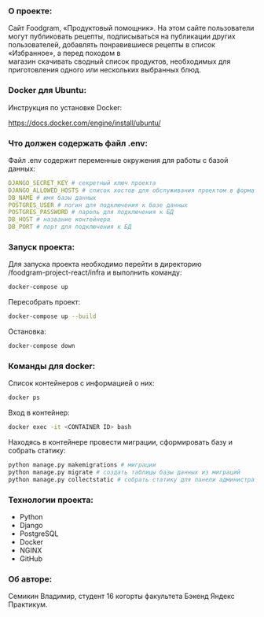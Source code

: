 ### О проекте:

Cайт Foodgram, «Продуктовый помощник». На этом сайте пользователи могут  публиковать рецепты, подписываться на публикации других пользователей,  добавлять понравившиеся рецепты в список «Избранное», а перед походом в  
магазин скачивать сводный список продуктов, необходимых для приготовления  одного или нескольких выбранных блюд.

### Docker для Ubuntu:

Инструкция по установке Docker:

https://docs.docker.com/engine/install/ubuntu/

### Что должен содержать файл .env:

Файл .env содержит переменные окружения для работы с базой данных:

```yaml
DJANGO_SECRET_KEY # секретный ключ проекта
DJANGO_ALLOWED_HOSTS # список хостов для обслуживания проектом в формате:  <host1, host2, host3>
DB_NAME # имя базы данных
POSTGRES_USER # логин для подключения к базе данных
POSTGRES_PASSWORD # пароль для подключения к БД
DB_HOST # название контейнера
DB_PORT # порт для подключения к БД
```

### Запуск проекта:

Для запуска проекта необходимо перейти в директорию  
/foodgram-project-react/infra и выполнить команду:

```bash
docker-compose up
```

Пересобрать проект:

```bash
docker-compose up --build
```

Остановка:

```bash
docker-compose down
```

### Команды для docker:

Список контейнеров с информацией о них:

```bash
docker ps
```

Вход в контейнер:

```bash
docker exec -it <CONTAINER ID> bash
```

Находясь в контейнере провести миграции, сформировать базу и  
собрать статику:

```bash
python manage.py makemigrations # миграции
python manage.py migrate # создать таблицы базы данных из миграций
python manage.py collectstatic # собрать статику для панели администратора
```

### Технологии проекта:

* Python
* Django
* PostgreSQL
* Docker
* NGINX
* GitHub

### Об авторе:

Семикин Владимир, студент 16 когорты факультета Бэкенд Яндекс Практикум.

